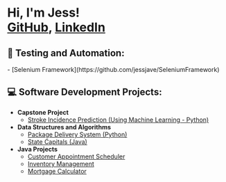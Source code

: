 <h1>Hi, I'm Jess! <br/><a href="https://github.com/jessjave">GitHub</a>, <a href="https://www.linkedin.com/in/jessicajaveed/">LinkedIn</a></h1>

<h2>🤖 Testing and Automation:</h2>
- [Selenium Framework](https://github.com/jessjave/SeleniumFramework)

<h2>💻 Software Development Projects:</h2>

- <b>Capstone Project</b>
  - [Stroke Incidence Prediction (Using Machine Learning - Python)](https://github.com/jessjave/Stroke_Prediction)
- <b>Data Structures and Algorithms </b>
  - [Package Delivery System (Python)](https://github.com/jessjave/WGUPS)
  - [State Capitals (Java)](https://github.com/jessjave/State-Capitals)
- <b>Java Projects</b>
  - [Customer Appointment Scheduler](https://github.com/jessjave/Appointment_Scheduler)
  - [Inventory Management](https://github.com/jessjave/Inventory_Management)
  - [Mortgage Calculator](https://github.com/jessjave/Mortgage-Calculator)

